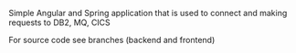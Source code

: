 Simple Angular and Spring application that is used to connect and making requests to DB2, MQ, CICS

For source code see branches (backend and frontend)
